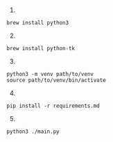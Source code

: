 1. 
```
brew install python3
```
2. 
```
brew install python-tk
```
3. 
```
python3 -m venv path/to/venv
source path/to/venv/bin/activate
```
4. 
```
pip install -r requirements.md
```
5. 
```
python3 ./main.py
```